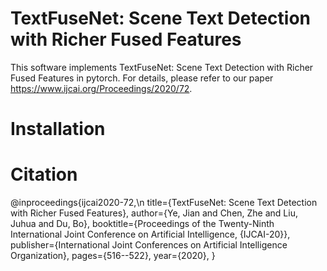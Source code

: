 # TextFuseNet: Scene Text Detection with Richer Fused Features
This software implements TextFuseNet: Scene Text Detection with Richer Fused Features in pytorch. For details, please refer to our paper https://www.ijcai.org/Proceedings/2020/72.

# Installation

# Citation
@inproceedings{ijcai2020-72,\n
  title={TextFuseNet: Scene Text Detection with Richer Fused Features},
  author={Ye, Jian and Chen, Zhe and Liu, Juhua and Du, Bo},
  booktitle={Proceedings of the Twenty-Ninth International Joint Conference on Artificial Intelligence, {IJCAI-20}},
  publisher={International Joint Conferences on Artificial Intelligence Organization},
  pages={516--522},
  year={2020},
}
